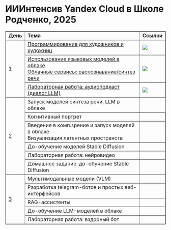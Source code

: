 # ИИИнтенсив Yandex Cloud в Школе Родченко, 2025


<table border="1">
<tr><td><b>День</b></td><td><b>Тема</b></td><td><b>Ссылки</b></td></tr>
<tr><td rowspan="3"><a href="Day-1">1</a></td><td><a href="Day-1/Python_Intro.ipynb">Программирование для художников и художниц</a></td><td><a href="https://colab.research.google.com/github/yandex-datasphere/ai_art_intensive/blob/main/Day-1/Python_Intro_Empty.ipynb"><img src="https://colab.research.google.com/assets/colab-badge.svg"/></a></td></tr>
<tr><td><a href="Day-1/YandexCloud.ipynb">Использование языковых моделей в облаке<br/>Облачные сервисы: распознавание/синтез речи</a></td><td><a href="https://colab.research.google.com/github/yandex-datasphere/ai_art_intensive/blob/main/Day-1/YandexCloud_Empty.ipynb"><img src="https://colab.research.google.com/assets/colab-badge.svg"/></a></td></tr>
<tr><td><a href="Day-1/LLM_Theatre.ipynb">Лабораторная работа: аудиоподкаст (диалог LLM)</a></td><td><a href="https://colab.research.google.com/github/yandex-datasphere/ai_art_intensive/blob/main/Day-1/LLM_Theatre_Empty.ipynb"><img src="https://colab.research.google.com/assets/colab-badge.svg"/></a></td></tr>
<tr><td rowspan="6"><a href="Day-2">2</a></td><td>Запуск моделей синтеза речи, LLM в облаке</td></tr>
<tr><td>Когнитивный портрет</td><td></td></tr>
<tr><td>Введение в комп.зрение и запуск моделей в облаке<br/>Визуализация латентных пространств</td><td></td></tr>
<tr><td>До-обучение моделей Stable Diffusion</td><td></td></tr>
<tr><td>Лабораторная работа: нейровидео</td><td></td></tr>
<tr><td>Домашнее задание: до-обучение Stable Diffusion</td><td></td></tr>
<tr><td rowspan="5"><a href="Day-2">3</a></td><td>Мультимодальные модели (VLM)</td><td></td></tr>
<tr><td>Разработка telegram-ботов и простых веб-интерфейсов</td><td></td></tr>
<tr><td>RAG-ассистенты</td><td></td></tr>
<tr><td>До-обучение LLM-моделей в облаке</td><td></td></tr>
<tr><td>Лабораторная работа: вздорный бот</td><td></td></tr>
</table>

